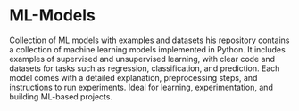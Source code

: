 # ML-Models
Collection of ML models with examples and datasets
his repository contains a collection of machine learning models implemented in Python.
It includes examples of supervised and unsupervised learning, with clear code and datasets for tasks such as regression, classification, and prediction.
Each model comes with a detailed explanation, preprocessing steps, and instructions to run experiments.
Ideal for learning, experimentation, and building ML-based projects.
